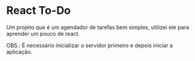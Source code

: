 # React To-Do
Um projeto que é um agendador de tarefas bem simples, utilizei ele para aprender um pouco de react.

OBS.: É necessário inicializar o servidor primeiro e depois iniciar a aplicação.
